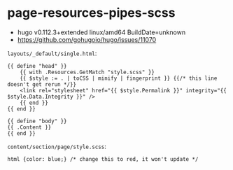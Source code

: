 # page-resources-pipes-scss

- hugo v0.112.3+extended linux/amd64 BuildDate=unknown
- https://github.com/gohugoio/hugo/issues/11070

`layouts/_default/single.html`:
```
{{ define "head" }}
	{{ with .Resources.GetMatch "style.scss" }}
	{{ $style := . | toCSS | minify | fingerprint }} {{/* this line doesn't get rerun */}}
	<link rel="stylesheet" href="{{ $style.Permalink }}" integrity="{{ $style.Data.Integrity }}" />
	{{ end }}
{{ end }}

{{ define "body" }}
{{ .Content }}
{{ end }}
```

`content/section/page/style.scss`:
```
html {color: blue;} /* change this to red, it won't update */
```
